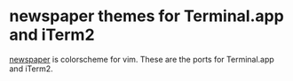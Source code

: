 # newspaper themes for Terminal.app and iTerm2
[newspaper](https://github.com/vim-scripts/newspaper.vim) is colorscheme for vim.
These are the ports for Terminal.app and iTerm2.

